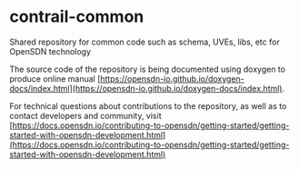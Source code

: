 # contrail-common

Shared repository for common code such as schema, UVEs, libs, etc for OpenSDN technology

The source code of the repository is being documented using doxygen to produce online manual [https://opensdn-io.github.io/doxygen-docs/index.html](https://opensdn-io.github.io/doxygen-docs/index.html).

For technical questions about contributions to the repository, as well as to contact developers and community, visit [https://docs.opensdn.io/contributing-to-opensdn/getting-started/getting-started-with-opensdn-development.html](https://docs.opensdn.io/contributing-to-opensdn/getting-started/getting-started-with-opensdn-development.html)


